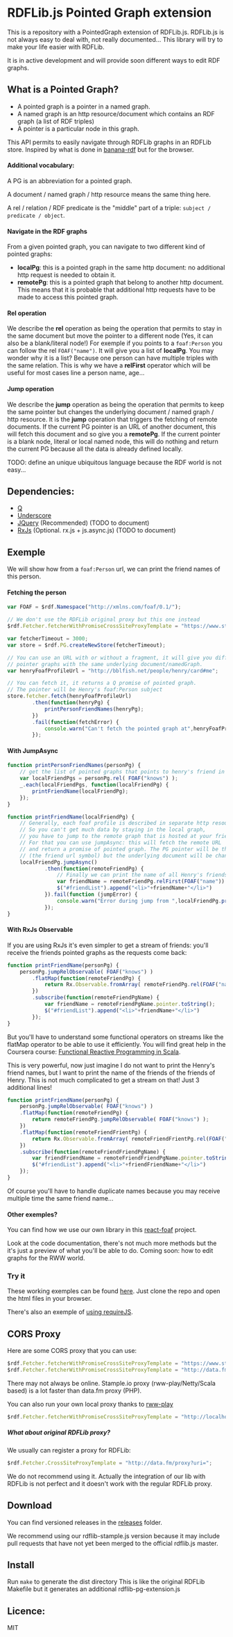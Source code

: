 # RDFLib.js Pointed Graph extension

This is a repository with a PointedGraph extension of RDFLib.js.
RDFLib.js is not always easy to deal with, not really documented... 
This library will try to make your life easier with RDFLib.

It is in active development and will provide soon different ways to edit RDF graphs.

## What is a Pointed Graph?

- A pointed graph is a pointer in a named graph.
- A named graph is an http resource/document which contains an RDF graph (a list of RDF triples)
- A pointer is a particular node in this graph.


This API permits to easily navigate through RDFLib graphs in an RDFLib store.
Inspired by what is done in [banana-rdf](https://github.com/w3c/banana-rdf) but for the browser.

#### Additional vocabulary:

A PG is an abbreviation for a pointed graph.

A document / named graph / http resource means the same thing here.

A rel / relation / RDF predicate is the "middle" part of a triple: `subject / predicate / object`.

#### Navigate in the RDF graphs

From a given pointed graph, you can navigate to two different kind of pointed graphs:

- **localPg**: this is a pointed graph in the same http document: no additional http request is needed to obtain it.
- **remotePg**: this is a pointed graph that belong to another http document. This means that it is probable that additional http requests have to be made to access this pointed graph.

#### Rel operation

We describe the **rel** operation as being the operation that permits to stay in the same document but move the pointer to a different node (Yes, it can also be a blank/literal node!)
For exemple if you points to a `foaf:Person` you can follow the rel `FOAF("name")`. It will give you a list of **localPg**. You may wonder why it is a list? Because one person can have multiple triples with the same relation. This is why we have a **relFirst** operator which will be useful for most cases line a person name, age...

#### Jump operation

We describe the **jump** operation as being the operation that permits to keep the same pointer but changes the underlying document / named graph / http resource. It is the **jump** operation that triggers the fetching of remote documents. If the current PG pointer is an URL of another document, this will fetch this document and so give you a **remotePg**. If the current pointer is a blank node, literal or local named node, this will do nothing and return the current PG because all the data is already defined locally.


TODO: define an unique ubiquitous language because the RDF world is not easy...

## Dependencies:
- [Q](https://github.com/kriskowal/q)
- [Underscore](https://github.com/jashkenas/underscore)
- [JQuery](https://github.com/jquery/jquery) (Recommended) (TODO to document)
- [RxJs](https://github.com/Reactive-Extensions/RxJS) (Optional. rx.js + js.async.js) (TODO to document)

## Exemple

We will show how from a `foaf:Person` url, we can print the friend names of this person.

#### Fetching the person

```javascript
var FOAF = $rdf.Namespace("http://xmlns.com/foaf/0.1/");

// We don't use the RDFLib original proxy but this one instead
$rdf.Fetcher.fetcherWithPromiseCrossSiteProxyTemplate = "https://www.stample.io/srv/cors?url=";

var fetcherTimeout = 3000;
var store = $rdf.PG.createNewStore(fetcherTimeout);

// You can use an URL with or without a fragment, it will give you different
// pointer graphs with the same underlying document/namedGraph.
var henryFoafProfileUrl = "http://bblfish.net/people/henry/card#me";

// You can fetch it, it returns a Q promise of pointed graph.
// The pointer will be Henry's foaf:Person subject
store.fetcher.fetch(henryFoafProfileUrl)
        .then(function(henryPg) {
            printPersonFriendNames(henryPg);
        })
        .fail(function(fetchError) {
            console.warn("Can't fetch the pointed graph at",henryFoafProfileUrl,fetchError);
        });
```

#### With JumpAsync

```javascript
function printPersonFriendNames(personPg) {
    // get the list of pointed graphs that points to henry's friend in the local document
    var localFriendPgs = personPg.rel( FOAF("knows") );
    _.each(localFriendPgs, function(localFriendPg) {
        printFriendName(localFriendPg);
    });
}

function printFriendName(localFriendPg) {
    // Generally, each foaf profile is described in separate http resources / rdf graphs.
    // So you can't get much data by staying in the local graph,
    // you have to jump to the remote graph that is hosted at your friend's foaf profile URL.
    // For that you can use jumpAsync: this will fetch the remote URL
    // and return a promise of pointed graph. The PG pointer will be the same node
    // (the friend url symbol) but the underlying document will be changed
    localFriendPg.jumpAsync()
            .then(function(remoteFriendPg) {
                // Finally we can print the name of all Henry's friends
                var friendName = remoteFriendPg.relFirst(FOAF("name")).pointer.toString();;
                $("#friendList").append("<li>"+friendName+"</li>")
            }).fail(function (jumpError) {
                console.warn("Error during jump from ",localFriendPg.printSummary(),jumpError);
            });
}
```

#### With RxJs Observable

If you are using RxJs it's even simpler to get a stream of friends: you'll receive the friends pointed graphs as the requests come back:

```javascript
function printFriendName(personPg) {
    personPg.jumpRelObservable( FOAF("knows") )
        .flatMap(function(remoteFriendPg) {
            return Rx.Observable.fromArray( remoteFriendPg.rel(FOAF("name")) );
        })
        .subscribe(function(remoteFriendPgName) {
            var friendName = remoteFriendPgName.pointer.toString();
            $("#friendList").append("<li>"+friendName+"</li>")
        });
}
```

But you'll have to understand some functional operators on streams like the flatMap operator to be able to use it efficiently.
You will find great help in the Coursera course: [Functional Reactive Programming in Scala](https://www.coursera.org/course/reactive).

This is very powerful, now just imagine I do not want to print the Henry's friend names, but I want to print the name of the friends of the friends of Henry. This is not much complicated to get a stream on that! Just 3 additional lines!

```javascript
function printFriendName(personPg) {
    personPg.jumpRelObservable( FOAF("knows") )
    .flatMap(function(remoteFriendPg) {
        return remoteFriendPg.jumpRelObservable( FOAF("knows") );
    })
    .flatMap(function(remoteFriendFrientPg) {
        return Rx.Observable.fromArray( remoteFriendFrientPg.rel(FOAF("name")) );
    })
    .subscribe(function(remoteFriendFriendPgName) {
        var friendFriendName = remoteFriendFriendPgName.pointer.toString();
        $("#friendList").append("<li>"+friendFriendName+"</li>")
    });
}
```

Of course you'll have to handle duplicate names because you may receive multiple time the same friend name...

#### Other exemples?

You can find how we use our own library in this [react-foaf](https://github.com/stample/react-foaf) project.

Look at the code documentation, there's not much more methods but the it's just a preview of what you'll be able to do. Coming soon: how to edit graphs for the RWW world.

### Try it

These working exemples can be found [here](https://github.com/stample/rdflib.js/tree/master/pointedgraph/exemples).
Just clone the repo and open the html files in your browser.

There's also an exemple of [using requireJS](https://github.com/stample/rdflib.js/blob/master/pointedgraph/exemples/getFriendsRequire.html
).

## CORS Proxy

Here are some CORS proxy that you can use:

```javascript
$rdf.Fetcher.fetcherWithPromiseCrossSiteProxyTemplate = "https://www.stample.io/srv/cors?url=";
$rdf.Fetcher.fetcherWithPromiseCrossSiteProxyTemplate = "http://data.fm/proxy?uri=";
```
There may not always be online. 
Stample.io proxy (rww-play/Netty/Scala based) is a lot faster than data.fm proxy (PHP).


You can also run your own local proxy thanks to [rww-play](/stample/rww-play)

```javascript
$rdf.Fetcher.fetcherWithPromiseCrossSiteProxyTemplate = "http://localhost:9000/srv/cors?url=";
```

##### What about original RDFLib proxy?

We usually can register a proxy for RDFLib:

```javascript
$rdf.Fetcher.CrossSiteProxyTemplate = "http://data.fm/proxy?uri=";
```

We do not recommend using it. 
Actually the integration of our lib with RDFLib is not perfect and it doesn't work with the regular RDFLib proxy.


## Download

You can find versioned releases in the [releases](https://github.com/stample/rdflib.js/tree/master/releases) folder.

We recommend using our rdflib-stample.js version because it may include pull requests
that have not yet been merged to the official rdflib.js master.


## Install
 
 Run `make` to generate the dist directory
 This is like the original RDFLib Makefile but it generates an additional rdflib-pg-extension.js


## Licence: 
 
 MIT
